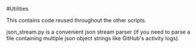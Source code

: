 #Utilities

This contains code reused throughout the other scripts.

json_stream.py is a convenient json stream parser (if you need to parse a file containing multiple json object strings like GitHub's activity logs).